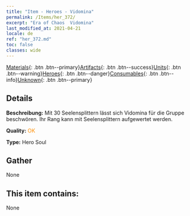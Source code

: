 ```yaml
---
title: "Item - Heroes - Vidomina"
permalink: /Items/her_372/
excerpt: "Era of Chaos  Vidomina"
last_modified_at: 2021-04-21
locale: de
ref: "her_372.md"
toc: false
classes: wide
---
```

 [Materials](/de/Items/){: .btn .btn--primary}[Artifacts](/de/Items/Artifacts/){: .btn .btn--success}[Units](/de/Items/Units/){: .btn .btn--warning}[Heroes](/de/Items/Heroes/){: .btn .btn--danger}[Consumables](/de/Items/Consumables/){: .btn .btn--info}[Unknown](/de/Items/Unknown/){: .btn .btn--primary}

## Details
 **Beschreibung:** Mit 30 Seelensplittern lässt sich Vidomina für die Gruppe beschwören. Ihr Rang kann mit Seelensplittern aufgewertet werden.

 **Quality:** <span style="color: #FF8C00">OK</span>

 **Type:** Hero Soul

## Gather

  None

## This item contains:

  None

